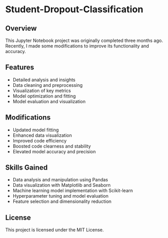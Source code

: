 # Student-Dropout-Classification

## Overview
This Jupyter Notebook project was originally completed three months ago. Recently, I made some modifications to improve its functionality and accuracy.

## Features
- Detailed analysis and insights
- Data cleaning and preprocessing
- Visualization of key metrics
- Model optimization and fitting
- Model evaluation and visualization

## Modifications
- Updated model fitting
- Enhanced data visualization
- Improved code efficiency
- Boosted code clearness and stability
- Elevated model accuracy and precision

## Skills Gained
- Data analysis and manipulation using Pandas
- Data visualization with Matplotlib and Seaborn
- Machine learning model implementation with Scikit-learn
- Hyperparameter tuning and model evaluation
- Feature selection and dimensionality reduction

## License
This project is licensed under the MIT License.
